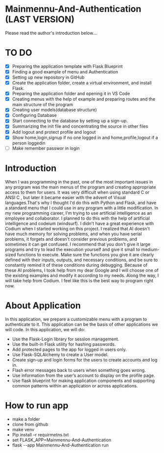 # Mainmennu-And-Authentication                                                             (LAST VERSION)      
Please read the author's introduction below...

# TO DO
- [X] Preparing the application template with Flask Blueprint
- [X] Finding a good example of menu and Authentication
- [X] Setting up new repository in GitHub
- [X] Create the application folder, create a virtual environment, and install Flask.
- [X] Preparing the application folder and opening it in VS Code
- [X] Creating menus with the help of example and preparing routes and the main structure of the program
- [X] Creating user models(database structure)
- [X] Configuring Database
- [X] Start connecting to the database by setting up a sign-up. 
- [X] Summarizing the init file and concentrating the source in other files
- [X] Add logout and protect profile and logout
- [X] Show home,login,signup if no one logged in and home,profile,logout if a person loggedin
- [ ] Make remember passwor in login
# Introduction
When I was programming in the past, one of the most important issues in any program was the main menus of the program and creating appropriate access to them for users. It was very difficult when using standard C or ANSI C , but later it became easier with the advent of Visual languages.That's why I thought I'd do this with Python and Flask, and have a standard menu that I could use in any program with a little modification.
In my new programming career, I'm trying to use artificial intelligence as an employee and collaborator. I planned to do this with the help of artificial intelligence and codeium (windsurf).
I didn't have a great experience with Codium when I started working on this project. I realized that AI doesn't have much memory for solving problems, and when you have serial problems, it forgets and doesn't consider previous problems, and sometimes it can get confused. I recommend that you don't give it large programs and try to lead the execution yourself and give it small to medium-sized functions to execute. Make sure the functions you give it are clearly defined with their inputs, outputs, and necessary conditions, and be sure to constantly remind it of these conditions during debugging.
Because of these AI problems, I took help from my dear Google and I will choose one of the existing examples and modify it according to my needs. Along the way, I will take help from Codium. I feel like this is the best way to program right now.
# About Application
In this application, we prepare a customizable menu  with a program to authenticate to it. This application can be the basis of other applications we will code. In this application, we will do:
* Use the Flask-Login library for session management.
* Use the built-in Flask utility for hashing passwords.
* Add protected pages to the app for logged in users only.
* Use Flask-SQLAlchemy to create a User model.
* Create sign-up and login forms for the users to create accounts and log in.
* Flash error messages back to users when something goes wrong.
* Use information from the user’s account to display on the profile page. 
* Use flask blueprint for making application components and supporting common patterns within an application or across applications.

# How to run app
- make a folder
- clone from github
- make venv
- Pip install –r requirmetns.txt 
- set FLASK_APP=Mainmennu-And-Authentication
- flask --app Mainmennu-And-Authentication run

